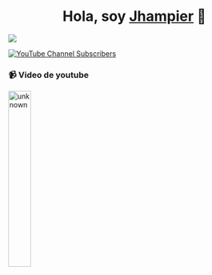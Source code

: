 <div align="center">
<h1 align="center">Hola, soy <a href="https://www.youtube.com/@jhampier_">Jhampier</a> 👋</h1>
</div>
<img src="https://i.imgur.com/pt2jToy.jpg">

[![YouTube Channel Subscribers](https://img.shields.io/youtube/channel/subscribers/UCIjEgHA1vatSR2K4rfcdNRg?style=social)](https://www.youtube.com/@jhampier_?sub_confirmation=1)


### 📹 Video de youtube 

<a href='https://youtu.be/mFlhxnmel8M' target='_blank'>
  <img width='30%' src='https://img.youtube.com/vi/mFlhxnmel8M/mqdefault.jpg' alt='unknown' />
</a>
